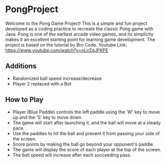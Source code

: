 # PongProject
Welcome to the Pong Game Project! This is a simple and fun project developed as a coding practice to recreate the classic Pong game with Java. Pong is one of the earliest arcade video games, and its simplicity makes it an excellent starting point for learning game development. The project is based on the tutorial by Bro Code.
Youtube Link: https://www.youtube.com/watch?v=oLirZqJFKPE
## Additions
- Randomized ball speed increase/decrease
- Player 2 replaced with a Bot
## How to Play
- Player (Blue Paddle) controls the left paddle using the 'W' key to move up and the 'S' key to move down.
- The game will start after launching it, and the ball will move at a steady pace.
- Use the paddles to hit the ball and prevent it from passing your side of the screen.
- Score points by making the ball go beyond your opponent's paddle.
- The game will display the score of each player at the top of the screen.
- The ball speed will increase after each succeeding pass.
